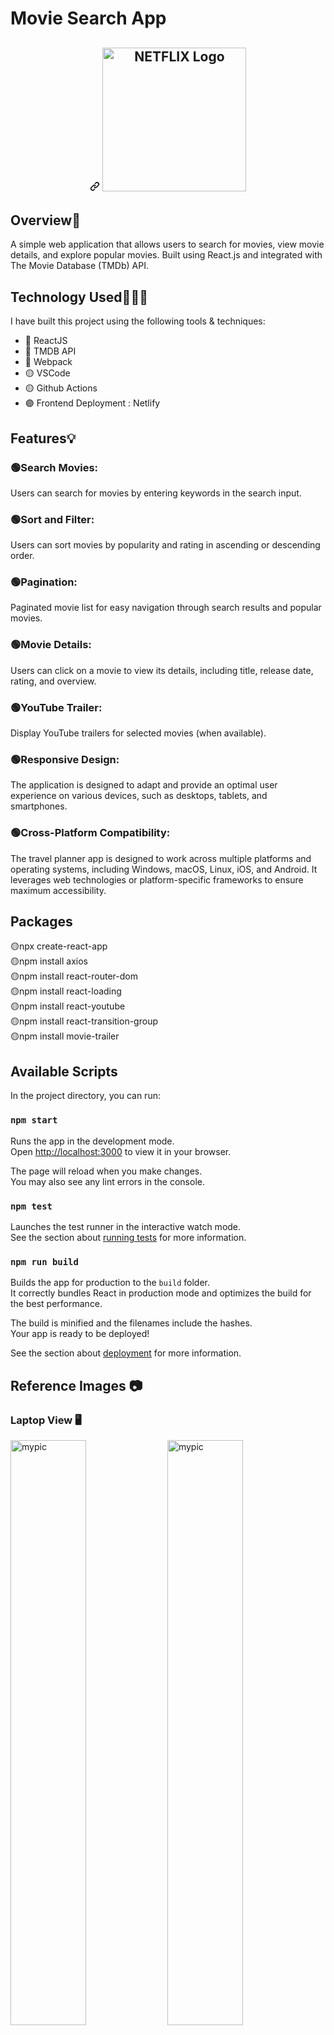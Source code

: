 # Movie Search App

<article class="markdown-body entry-content container-lg" itemprop="text"><h1 align="center" tabindex="-1" dir="auto"><a id="user-content-------netflix-clone-built-using-reactjs--firebase" class="anchor" aria-hidden="true" href="#------netflix-clone-built-using-reactjs--firebase"><svg class="octicon octicon-link" viewBox="0 0 16 16" version="1.1" width="16" height="16" aria-hidden="true"><path d="m7.775 3.275 1.25-1.25a3.5 3.5 0 1 1 4.95 4.95l-2.5 2.5a3.5 3.5 0 0 1-4.95 0 .751.751 0 0 1 .018-1.042.751.751 0 0 1 1.042-.018 1.998 1.998 0 0 0 2.83 0l2.5-2.5a2.002 2.002 0 0 0-2.83-2.83l-1.25 1.25a.751.751 0 0 1-1.042-.018.751.751 0 0 1-.018-1.042Zm-4.69 9.64a1.998 1.998 0 0 0 2.83 0l1.25-1.25a.751.751 0 0 1 1.042.018.751.751 0 0 1 .018 1.042l-1.25 1.25a3.5 3.5 0 1 1-4.95-4.95l2.5-2.5a3.5 3.5 0 0 1 4.95 0 .751.751 0 0 1-.018 1.042.751.751 0 0 1-1.042.018 1.998 1.998 0 0 0-2.83 0l-2.5 2.5a1.998 1.998 0 0 0 0 2.83Z"></path></svg></a>
  <img title="Netflix" src="https://cdn3d.iconscout.com/3d/premium/thumb/cinema-7642418-6185394.png" alt="NETFLIX Logo" width="230" data-canonical-src="https://fhsknightlife.com/wp-content/uploads/2020/04/uVASXqvMzyUrAPfSn9pMtxOC7s89ulzdDKBdtqCP.png" style="max-width: 100%;">
  <br>
</h1>
  <h1>Overview📖</h1>
<p dir="auto">
 A simple web application that allows users to search for movies, view movie details, and explore popular movies. Built using React.js and integrated with The Movie Database (TMDb) API.
  <be>


<h1>Technology Used👨🏻‍💻</h1>
 <p dir="auto">I have built this project using the following tools &amp; techniques:</p>

<ul dir="auto">
  <li>🔴 ReactJS</li>
  <li>🔵 TMDB API</li>
  <li>🔵 Webpack</li>
  <li>🟡 VSCode</li>
  <li>🟡 Github Actions</li>
  <li>🟣 Frontend Deployment : Netlify</li>
</ul>
  
<h1>Features💡</h1>

<h3>🟢Search Movies:</h3>
Users can search for movies by entering keywords in the search input.

<h3>🟢Sort and Filter:</h3>
Users can sort movies by popularity and rating in ascending or descending order.

<h3>🟢Pagination:</h3>
Paginated movie list for easy navigation through search results and popular movies.

<h3>🟢Movie Details:</h3>
Users can click on a movie to view its details, including title, release date, rating, and overview.

<h3>🟢YouTube Trailer:</h3>
Display YouTube trailers for selected movies (when available).

<h3>🟢Responsive Design:</h3>
The application is designed to adapt and provide an optimal user experience on various devices, such as desktops, tablets, and smartphones.

<h3>🟢Cross-Platform Compatibility:</h3>
The travel planner app is designed to work across multiple platforms and operating systems, including Windows, macOS, Linux, iOS, and Android. It leverages web technologies or platform-specific frameworks to ensure maximum accessibility.

<h1>Packages</h1>
🟡npx create-react-app<br/>
🟡npm install axios <br/>
🟡npm install react-router-dom <br/>
🟡npm install react-loading <br/>
🟡npm install react-youtube <br/>
🟡npm install react-transition-group <br/>
🟡npm install movie-trailer <br/>

<h1> Available Scripts</h1>

In the project directory, you can run:

### `npm start`

Runs the app in the development mode.\
Open [http://localhost:3000](http://localhost:3000) to view it in your browser.

The page will reload when you make changes.\
You may also see any lint errors in the console.

### `npm test`

Launches the test runner in the interactive watch mode.\
See the section about [running tests](https://facebook.github.io/create-react-app/docs/running-tests) for more information.

### `npm run build`

Builds the app for production to the `build` folder.\
It correctly bundles React in production mode and optimizes the build for the best performance.

The build is minified and the filenames include the hashes.\
Your app is ready to be deployed!

See the section about [deployment](https://facebook.github.io/create-react-app/docs/deployment) for more information.

<h1>Reference Images 📷</h1>
<h3>Laptop View 🖥</h3>
<div>
  <img src="https://res.cloudinary.com/dpeik105q/image/upload/v1691589125/Screenshot_2023-08-09_183352_imac2015retina_front_svojl4.png" alt="mypic" style="width:49%; "/>
<img src="https://res.cloudinary.com/dpeik105q/image/upload/v1691589151/Screenshot_2023-08-09_183612_imac2015retina_front_s8qsuq.png" alt="mypic" style="width:49%; "/>
<img src="https://res.cloudinary.com/dpeik105q/image/upload/v1691589173/Screenshot_2023-08-09_183457_imac2015retina_front_v5k3hs.png" alt="mypic" style="width:49%; "/>
<img src="https://res.cloudinary.com/dpeik105q/image/upload/v1691589162/Screenshot_2023-08-09_183542_imac2015retina_front_ok2w84.png" alt="mypic" style="width:49%; "/>
</div>

<h3>Mobile View 📱</h3>
<div>
  <img src="https://res.cloudinary.com/dpeik105q/image/upload/v1691589190/Screenshot_2023-08-09_190004_iphone12miniwhite_portrait_shsvp7.png" alt="mypic" style="width:24%; "/>
  <img src="https://res.cloudinary.com/dpeik105q/image/upload/v1691589201/Screenshot_2023-08-09_190134_iphone12miniwhite_portrait_h7isx4.png" alt="mypic" style="width:24%; "/>
    <img src="https://res.cloudinary.com/dpeik105q/image/upload/v1691589213/Screenshot_2023-08-09_190158_iphone12miniwhite_portrait_kycpji.png" alt="mypic" style="width:24%; "/>
    <img src="https://res.cloudinary.com/dpeik105q/image/upload/v1691589224/Screenshot_2023-08-09_190323_iphone12miniwhite_portrait_cd2pju.png" alt="mypic" style="width:24%; "/>
</div>


<h1>Contribution🙌🏻</h1>
<p>Contributors can submit pull requests for bug fixes, new features, or improvements. Guidelines for contributing and a code of conduct will be provided to ensure a collaborative and inclusive development process.</p>




